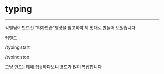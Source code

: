 # typing
---
각별님이 만드신 "타자연습"영상을 참고하여 제 맛대로 만들어 보았습니다

커맨드 

/typing start

/typing stop 

그냥 만드는데에 집중하다보니 코드가 많이 복잡합니다.
